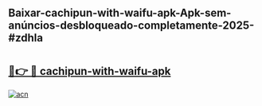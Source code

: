 ## Baixar-cachipun-with-waifu-apk-Apk-sem-anúncios-desbloqueado-completamente-2025-#zdhla

# <h2><a href="https://ainizakaria.my?title=cachipun-with-waifu-apk&ref=22M">🔗👉 🔴 cachipun-with-waifu-apk</a></h2>

[![acn](https://github.com/user-attachments/assets/0f9c940e-d8b0-45ae-aac7-cd30a18b3e1c)](https://ainizakaria.my?title=cachipun-with-waifu-apk&ref=22M)

